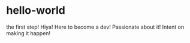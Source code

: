 # hello-world
the first step!
Hiya!
Here to become a dev! Passionate about it! Intent on making it happen!
